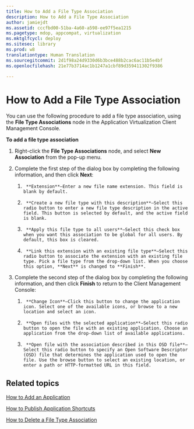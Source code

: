 ```yaml
---
title: How to Add a File Type Association
description: How to Add a File Type Association
author: jamiejdt
ms.assetid: cccfbd00-51ba-4a60-a598-ee97f5ea1215
ms.pagetype: mdop, appcompat, virtualization
ms.mktglfcycl: deploy
ms.sitesec: library
ms.prod: w8
translationtype: Human Translation
ms.sourcegitcommit: 2d1f98a24d9330d6b3bce488b2cac6ac11b5e4bf
ms.openlocfilehash: 21e77b3714ac1b1247a1cbf89d359411302f9386

---
```



# How to Add a File Type Association


You can use the following procedure to add a file type association, using the **File Type Associations** node in the Application Virtualization Client Management Console.

**To add a file type association**

1.  Right-click the **File Type Associations** node, and select **New Association** from the pop-up menu.

2.  Complete the first step of the dialog box by completing the following information, and then click **Next**:

    1.  
            **Extension**—Enter a new file name extension. This field is blank by default.

    2.  
            **Create a new file type with this description**—Select this radio button to enter a new file type description in the active field. This button is selected by default, and the active field is blank.

    3.  
            **Apply this file type to all users**—Select this check box when you want this association to be global for all users. By default, this box is cleared.

    4.  
            **Link this extension with an existing file type**—Select this radio button to associate the extension with an existing file type. Pick a file type from the drop-down list. When you choose this option, **Next** is changed to **Finish**.

3.  Complete the second step of the dialog box by completing the following information, and then click **Finish** to return to the Client Management Console:

    1.  
            **Change Icon**—Click this button to change the application icon. Select one of the available icons, or browse to a new location and select an icon.

    2.  
            **Open files with the selected application**—Select this radio button to open the file with an existing application. Choose an application from the drop-down list of available applications.

    3.  
            **Open file with the association described in this OSD file**—Select this radio button to specify an Open Software Descriptor (OSD) file that determines the application used to open the file. Use the browse button to select an existing location, or enter a path or HTTP-formatted URL in this field.

## Related topics


[How to Add an Application](how-to-add-an-application.md)

[How to Publish Application Shortcuts](how-to-publish-application-shortcuts.md)

[How to Delete a File Type Association](how-to-delete-a-file-type-association.md)

 

 








<!--HONumber=Jun16_HO4-->


